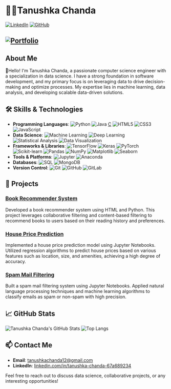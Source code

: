 # 👩‍💻Tanushka Chanda

[![LinkedIn](https://img.shields.io/badge/-LinkedIn-blue?style=flat-square&logo=linkedin&logoColor=white&link=https://www.linkedin.com/in/tanushka-chanda-67a689234)](https://www.linkedin.com/in/tanushka-chanda-67a689234)
[![GitHub](https://img.shields.io/badge/-GitHub-333?style=flat-square&logo=github&logoColor=white&link=https://github.com/Tanushka1234)](https://github.com/Tanushka1234)
## [![Portfolio](https://img.shields.io/badge/-Portfolio-000?style=flat-square&link=https://johndoe.com/)](https://johndoe.com/)

## About Me

👋Hello! I'm Tanushka Chanda, a passionate computer science engineer with a specialization in data science. I have a strong foundation in software development, and my primary focus is on leveraging data to drive decision-making and optimize processes. My expertise lies in machine learning, data analysis, and developing scalable data-driven solutions.

## 🛠️ Skills & Technologies

- **Programming Languages**: 
  ![Python](https://img.shields.io/badge/-Python-3776AB?style=flat-square&logo=python&logoColor=white)
  ![Java](https://img.shields.io/badge/-Java-007396?style=flat-square&logo=java&logoColor=white)
  [C](https://img.shields.io/badge/-C-A8B9CC?style=flat-square&logo=c&logoColor=white)
  ![HTML5](https://img.shields.io/badge/-HTML5-E34F26?style=flat-square&logo=html5&logoColor=white)
  ![CSS3](https://img.shields.io/badge/-CSS3-1572B6?style=flat-square&logo=css3&logoColor=white)
  ![JavaScript](https://img.shields.io/badge/-JavaScript-F7DF1E?style=flat-square&logo=javascript&logoColor=black)
- **Data Science**: 
  ![Machine Learning](https://img.shields.io/badge/-Machine%20Learning-E34F26?style=flat-square&logo=tensorflow&logoColor=white)
  ![Deep Learning](https://img.shields.io/badge/-Deep%20Learning-FF6F00?style=flat-square&logo=pytorch&logoColor=white)
  ![Statistical Analysis](https://img.shields.io/badge/-Statistical%20Analysis-4C4C4C?style=flat-square&logo=matrix&logoColor=white)
  ![Data Visualization](https://img.shields.io/badge/-Data%20Visualization-F9A825?style=flat-square&logo=tableau&logoColor=white)
- **Frameworks & Libraries**: 
  ![TensorFlow](https://img.shields.io/badge/-TensorFlow-FF6F00?style=flat-square&logo=tensorflow&logoColor=white)
  ![Keras](https://img.shields.io/badge/-Keras-D00000?style=flat-square&logo=keras&logoColor=white)
  ![PyTorch](https://img.shields.io/badge/-PyTorch-EE4C2C?style=flat-square&logo=pytorch&logoColor=white)
  ![Scikit-learn](https://img.shields.io/badge/-Scikit--learn-F7931E?style=flat-square&logo=scikit-learn&logoColor=white)
  ![Pandas](https://img.shields.io/badge/-Pandas-150458?style=flat-square&logo=pandas&logoColor=white)
  ![NumPy](https://img.shields.io/badge/-NumPy-013243?style=flat-square&logo=numpy&logoColor=white)
  ![Matplotlib](https://img.shields.io/badge/-Matplotlib-004080?style=flat-square&logo=matplotlib&logoColor=white)
  ![Seaborn](https://img.shields.io/badge/-Seaborn-4C8CBF?style=flat-square&logo=seaborn&logoColor=white)
- **Tools & Platforms**: 
  ![Jupyter](https://img.shields.io/badge/-Jupyter-F37626?style=flat-square&logo=jupyter&logoColor=white)
  ![Anaconda](https://img.shields.io/badge/-Anaconda-44A833?style=flat-square&logo=anaconda&logoColor=white)
- **Databases**: 
  ![SQL](https://img.shields.io/badge/-SQL-4479A1?style=flat-square&logo=postgresql&logoColor=white)
  ![MongoDB](https://img.shields.io/badge/-MongoDB-47A248?style=flat-square&logo=mongodb&logoColor=white)
- **Version Control**: 
  ![Git](https://img.shields.io/badge/-Git-F05032?style=flat-square&logo=git&logoColor=white)
  ![GitHub](https://img.shields.io/badge/-GitHub-181717?style=flat-square&logo=github&logoColor=white)
  ![GitLab](https://img.shields.io/badge/-GitLab-FC6D26?style=flat-square&logo=gitlab&logoColor=white)



## 🌟 Projects
### [Book Recommender System](https://github.com/johndoe/book-recommender-system)
Developed a book recommender system using HTML and Python. This project leverages collaborative filtering and content-based filtering to recommend books to users based on their reading history and preferences.

### [House Price Prediction](https://github.com/johndoe/house-price-prediction)
Implemented a house price prediction model using Jupyter Notebooks. Utilized regression algorithms to predict house prices based on various features such as location, size, and amenities, achieving a high degree of accuracy.

### [Spam Mail Filtering](https://github.com/johndoe/spam-mail-filtering)
Built a spam mail filtering system using Jupyter Notebooks. Applied natural language processing techniques and machine learning algorithms to classify emails as spam or non-spam with high precision.


## 📈 GitHub Stats

![Tanushka Chanda's GitHub Stats](https://github-readme-stats.vercel.app/api?username=Tanushka1234&show_icons=true&theme=radical)
![Top Langs](https://github-readme-stats.vercel.app/api/top-langs/?username=Tanushka1234&layout=compact&theme=radical)

## 📫 Contact Me

- **Email**: tanushkachanda12@gmail.com
- **LinkedIn**: [linkedin.com/in/tanushka-chanda-67a689234](https://www.linkedin.com/in/tanushka-chanda-67a689234)

Feel free to reach out to discuss data science, collaborative projects, or any interesting opportunities!

